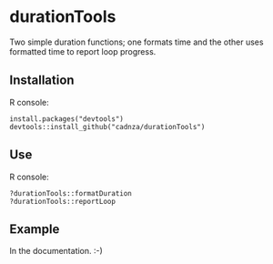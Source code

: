 # durationTools

Two simple duration functions; one formats time and the other uses formatted time to report loop progress.

## Installation

R console:

```
install.packages("devtools")
devtools::install_github("cadnza/durationTools")
```

## Use

R console:

```
?durationTools::formatDuration
?durationTools::reportLoop
```

## Example

In the documentation. :-)
